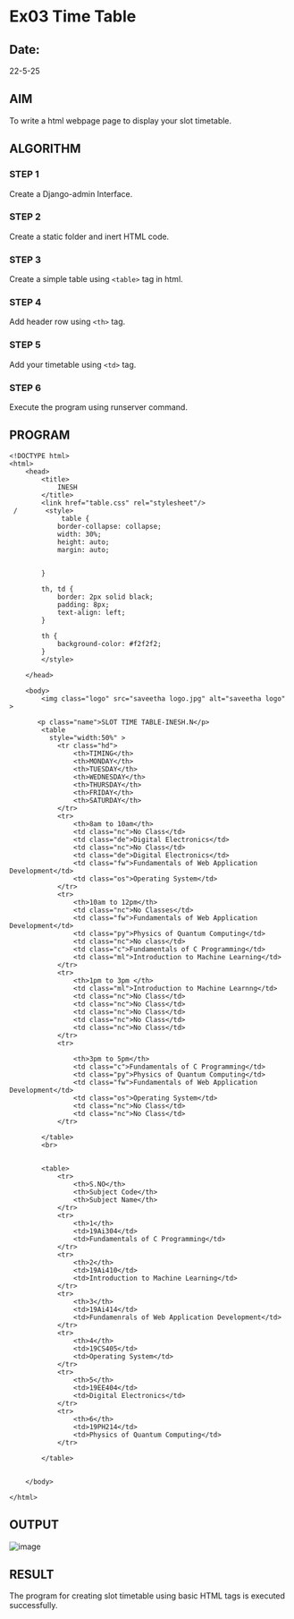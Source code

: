 # Ex03 Time Table
## Date:
22-5-25

## AIM
To write a html webpage page to display your slot timetable.

## ALGORITHM
### STEP 1
Create a Django-admin Interface.

### STEP 2
Create a static folder and inert HTML code.

### STEP 3
Create a simple table using ```<table>``` tag in html.

### STEP 4
Add header row using ```<th>``` tag.

### STEP 5
Add your timetable using ```<td>``` tag.

### STEP 6
Execute the program using runserver command.

## PROGRAM
```
<!DOCTYPE html>
<html>
    <head>
        <title>
            INESH
        </title>
        <link href="table.css" rel="stylesheet"/>
 /       <style>
             table {
            border-collapse: collapse;
            width: 30%;
            height: auto;
            margin: auto;
            

        }

        th, td {
            border: 2px solid black;
            padding: 8px;
            text-align: left;
        }

        th {
            background-color: #f2f2f2;
        }
        </style>
       
    </head>
    
    <body>
        <img class="logo" src="saveetha logo.jpg" alt="saveetha logo" >
        
       <p class="name">SLOT TIME TABLE-INESH.N</p>
        <table
          style="width:50%" >
            <tr class="hd">
                <th>TIMING</th>
                <th>MONDAY</th>
                <th>TUESDAY</th>
                <th>WEDNESDAY</th>
                <th>THURSDAY</th>
                <th>FRIDAY</th>
                <th>SATURDAY</th>
            </tr>
            <tr>
                <th>8am to 10am</th>
                <td class="nc">No Class</td>
                <td class="de">Digital Electronics</td>
                <td class="nc">No Class</td>
                <td class="de">Digital Electronics</td>
                <td class="fw">Fundamentals of Web Application Development</td>
                <td class="os">Operating System</td>
            </tr>
            <tr>
                <th>10am to 12pm</th>
                <td class="nc">No Classes</td>
                <td class="fw">Fundamentals of Web Application Development</td>
                <td class="py">Physics of Quantum Computing</td>
                <td class="nc">No class</td>
                <td class="c">Fundamentals of C Programming</td>
                <td class="ml">Introduction to Machine Learning</td>
            </tr>
            <tr>
                <th>1pm to 3pm </th>
                <td class="ml">Introduction to Machine Learnng</td>
                <td class="nc">No Class</td>
                <td class="nc">No Class</td>
                <td class="nc">No Class</td>
                <td class="nc">No Class</td>
                <td class="nc">No Class</td>
            </tr>
            <tr>

                <th>3pm to 5pm</th>
                <td class="c">Fundamentals of C Programming</td>
                <td class="py">Physics of Quantum Computing</td>
                <td class="fw">Fundamentals of Web Application Development</td>
                <td class="os">Operating System</td>
                <td class="nc">No Class</td>
                <td class="nc">No Class</td>
            </tr>
    
        </table>
        <br>
        

        <table>
            <tr>
                <th>S.NO</th>
                <th>Subject Code</th>
                <th>Subject Name</th>
            </tr>
            <tr>
                <th>1</th>
                <td>19Ai304</td>
                <td>Fundamentals of C Programming</td>
            </tr>
            <tr>
                <th>2</th>
                <td>19Ai410</td>
                <td>Introduction to Machine Learning</td>
            </tr>
            <tr>
                <th>3</th>
                <td>19Ai414</td>
                <td>Fundamenrals of Web Application Development</td>
            </tr>
            <tr>
                <th>4</th>
                <td>19CS405</td>
                <td>Operating System</td>
            </tr>
            <tr>
                <th>5</th>
                <td>19EE404</td>
                <td>Digital Electronics</td>
            </tr>
            <tr>
                <th>6</th>
                <td>19PH214</td>
                <td>Physics of Quantum Computing</td>
            </tr>
           
        </table>
       

    </body>
    
</html>
```

## OUTPUT
![image](https://github.com/inesh-2384/slot/assets/146412203/2d1a2757-4593-4ff1-aebd-28eb60e3f9b2)


## RESULT
The program for creating slot timetable using basic HTML tags is executed successfully.
